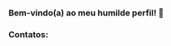 ### Bem-vindo(a) ao meu humilde perfil! 👋 <!--Título-->

<main>
  <h3>Contatos:</h3>
</main>


<!--
**PedroFigueira001/PedroFigueira001** is a ✨ _special_ ✨ repository because its `README.md` (this file) appears on your GitHub profile.

Here are some ideas to get you started:

- 🔭 I’m currently working on ...
- 🌱 I’m currently learning ...
- 👯 I’m looking to collaborate on ...
- 🤔 I’m looking for help with ...
- 💬 Ask me about ...
- 📫 How to reach me: ...
- 😄 Pronouns: ...
- ⚡ Fun fact: ...
-->

